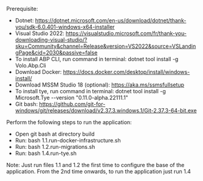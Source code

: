 Prerequisite:
- Dotnet: https://dotnet.microsoft.com/en-us/download/dotnet/thank-you/sdk-6.0.401-windows-x64-installer
- Visual Studio 2022: https://visualstudio.microsoft.com/fr/thank-you-downloading-visual-studio/?sku=Community&channel=Release&version=VS2022&source=VSLandingPage&cid=2030&passive=false
- To install ABP CLI, run command in terminal: dotnet tool install -g Volo.Abp.Cli
- Download Docker: https://docs.docker.com/desktop/install/windows-install/
- Download MSSM Studio 18 (optional): https://aka.ms/ssmsfullsetup
- To install tye, run command in terminal: dotnet tool install -g Microsoft.Tye --version "0.11.0-alpha.22111.1"
- Git bash: https://github.com/git-for-windows/git/releases/download/v2.37.3.windows.1/Git-2.37.3-64-bit.exe

Perform the following steps to run the application:
- Open git bash at directory build
- Run: bash 1.1.run-docker-infrastructure.sh
- Run: bash 1.2.run-migrations.sh 
- Run: bash 1.4.run-tye.sh

Note: Just run files 1.1 and 1.2 the first time to configure the base of the application. From the 2nd time onwards, to run the application just run 1.4